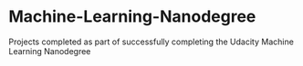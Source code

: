 # Machine-Learning-Nanodegree
Projects completed as part of successfully completing the Udacity Machine Learning Nanodegree 
